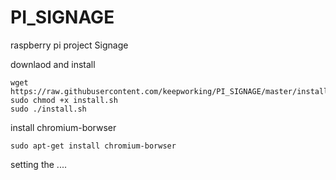 # PI_SIGNAGE
raspberry pi project Signage


downlaod and install
```
wget https://raw.githubusercontent.com/keepworking/PI_SIGNAGE/master/install.sh
sudo chmod +x install.sh
sudo ./install.sh
```

install chromium-borwser 

```
sudo apt-get install chromium-borwser
```

setting the ....
